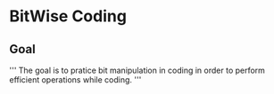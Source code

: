 # BitWise Coding

## Goal

'''
The goal is to pratice bit manipulation in coding in order to perform efficient operations while coding.
'''
